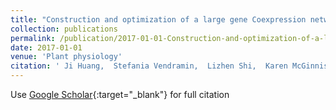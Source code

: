 ```yaml
---
title: "Construction and optimization of a large gene Coexpression network in maize using RNA-Seq data"
collection: publications
permalink: /publication/2017-01-01-Construction-and-optimization-of-a-large-gene-Coexpression-network-in-maize-using-RNA-Seq-data
date: 2017-01-01
venue: 'Plant physiology'
citation: ' Ji Huang,  Stefania Vendramin,  Lizhen Shi,  Karen McGinnis, &quot;Construction and optimization of a large gene Coexpression network in maize using RNA-Seq data.&quot; Plant physiology, 2017.'
---
```

Use [Google Scholar](https://scholar.google.com/scholar?q=Construction+and+optimization+of+a+large+gene+Coexpression+network+in+maize+using+RNA+Seq+data){:target="_blank"} for full citation